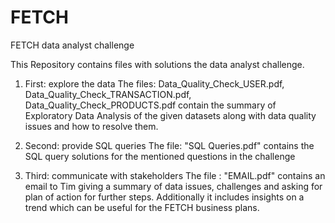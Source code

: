 # FETCH
FETCH data analyst challenge


This Repository contains files with solutions the data analyst challenge.

1) First: explore the data
The files: Data_Quality_Check_USER.pdf, Data_Quality_Check_TRANSACTION.pdf, Data_Quality_Check_PRODUCTS.pdf contain the summary of Exploratory Data Analysis of the given datasets along with data quality issues and how to resolve them.

2) Second: provide SQL queries
 The file: "SQL Queries.pdf" contains the SQL query solutions for the mentioned questions in the challenge

3) Third: communicate with stakeholders
The file : "EMAIL.pdf" contains an email to Tim giving a summary of data issues, challenges and asking for plan of action for further steps. Additionally it includes insights on a trend which can be useful for the FETCH business plans.
